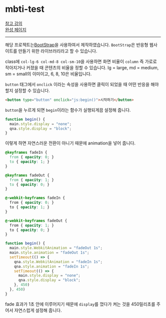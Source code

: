 # mbti-test

[참고 강의](https://edu.goorm.io/lecture/25652/하루-10분-web-project-html-js-css로-나만의-mbti-사이트-만들기)<br>
[완성 페이지]()

---
해당 프로젝트는[BootStrap](http://getbootstrap.com)을 사용하여서 제작하였습니다. `BootStrap`은 반응형 웹사이트를 만들기 위한 라이브러리라고 할 수 있습니다.

class에 `col-lg-6 col-md-8 col-sm-10`을 사용하면 화면 비율이 `column` 즉 가로로 작아지거나 커졌을 때 콘텐츠의 비율을 정할 수 있습니다. lg = large, md = medium, sm = small의 이미이고, 6, 8, 10은 비율입니다.

`button` 태그에서 `onclick` 이라는 속성을 사용하면 클릭이 되었을 때 어떤 반응을 해야 할지 설정할 수 있습니다.
```html
<button type="button" onclick="js:begin()">시작하기</button>
```
`button`을 누르게 되면 `begin`이라는 함수가 실행되게끔 설정해 줍니다.
```javascript
function begin() {
  main.style.display = "none";
  qna.style.display = "block";
}
```

이렇게 하면 자연스러운 전환이 아니기 때문에 animation을 넣어 줍니다.
```css
@keyframes fadeIn {
  from { opacity: 0; }
  to { opacity: 1; }
}

@keyframes fadeOut {
  from { opacity: 1; }
  to { opacity: 0; }
}

@-webkit-keyframes fadeIn {
  from { opacity: 0; }
  to { opacity: 1; }
}

@-webkit-keyframes fadeOut {
  from { opacity: 1; }
  to { opacity: 0; }
}
```

```javascript
function begin() {
  main.style.WebkitAnimation = "fadeOut 1s";
  main.style.animation = "fadeOut 1s";
  setTimeout(() => {
    qna.style.WebkitAnimation = "fadeIn 1s";
    qna.style.animation = "fadeIn 1s";
    setTimeout(() => {
      main.style.display = "none";
      qna.style.display = "block";
    }, 450)
  }, 450)
}
```

fade 효과가 1초 안에 이루어지기 때문에 `display`를 껐다가 켜는 것을 450밀리초를 주어서 자연스럽게 설정해 줍니다.